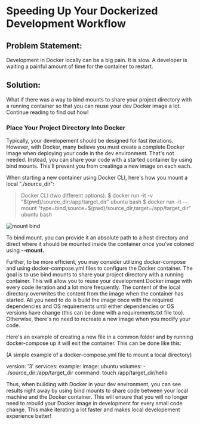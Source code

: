 # Speeding Up Your Dockerized Development Workflow

## Problem Statement:

Development in Docker locally can be a big pain. It is slow. A developer is waiting a painful amount of time for the container to restart.

## Solution:

What if there was a way to bind mounts to share your project directory with a running container so that you can reuse your dev Docker image a lot. Continue reading to find out how!

### Place Your Project Directory Into Docker

Typically, your developement should be designed for fast iterations. However, with Docker, many believe you must create a complete Docker image when deploying your code in the dev environment. That's not needed.
Instead, you can share your code with a started container by using bind mounts. This'll prevent you from creatinga a new image on each each.

When starting a new container using Docker CLI, here's how you mount a local "./source_dir":
  
  > Docker CLI (two different options):
  > $ docker run -it -v "$(pwd)/source_dir:/app/target_dir" ubuntu bash
  > $ docker run -it --mount "type=bind,source=$(pwd)/source_dir,target=/app/target_dir" ubuntu bash
  
  ![mount bind](https://docs.docker.com/storage/images/types-of-mounts-bind.png)
  
To bind mount, you can provide it an absolute path to a host directory and direct where it should be mounted inside the container once you've coloned using **--mount.**

Further, to be more efficient, you may consider utilizing docker-compose and using docker-compose.yml files to configure the Docker container. The goal is to use bind mounts to share your project directory with a running container. This will allow you to reuse your development Docker image with every code iteration and a lot more frequently. The content of the local directory overwrites the content from the image when the container has started. All you need to do is build the image once with the required dependencies and OS requirements until either dependencies or OS versions have change (this can be done with a requirements.txt file too). Otherwise, there's no need to recreate a new image when you modify your code.

Here's an example of creating a new file in a common folder and by running docker-compose up it will exit the container. This can be done like this:

(A simple example of a docker-compose.yml file to mount a local directory)

version: '3'
services:
  example:
    image: ubuntu
    volumes:
      - ./source_dir:/app/target_dir
    command: touch /app/target_dir/hello
    
Thus, when building with Docker in your dev environment, you can see results right away by using bind mounts to share code between your local machine and the Docker container. This will ensure that you will no longer need to rebuild your Docker image in development for every small code change. This make iterating a lot faster and makes local developement experience better! 

